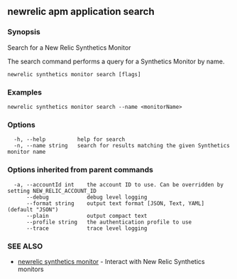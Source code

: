 ## newrelic apm application search

### Synopsis

Search for a New Relic Synthetics Monitor

The search command performs a query for a Synthetics Monitor by name.

```
newrelic synthetics monitor search [flags]
```

### Examples

```
newrelic synthetics monitor search --name <monitorName>
```

### Options

```
  -h, --help          help for search
  -n, --name string   search for results matching the given Synthetics monitor name
```

### Options inherited from parent commands

```
  -a, --accountId int    the account ID to use. Can be overridden by setting NEW_RELIC_ACCOUNT_ID
      --debug            debug level logging
      --format string    output text format [JSON, Text, YAML] (default "JSON")
      --plain            output compact text
      --profile string   the authentication profile to use
      --trace            trace level logging
```

### SEE ALSO

* [newrelic synthetics monitor](newrelic_synthetics_monitor.md)	 - Interact with New Relic Synthetics monitors

